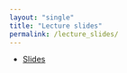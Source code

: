 ```yaml
---
layout: "single"
title: "Lecture slides"
permalink: /lecture_slides/
---
```


* [Slides](https://github.com/wletsou/bioinformatics/master/docs/Biol%20350%20slides.pdf)
